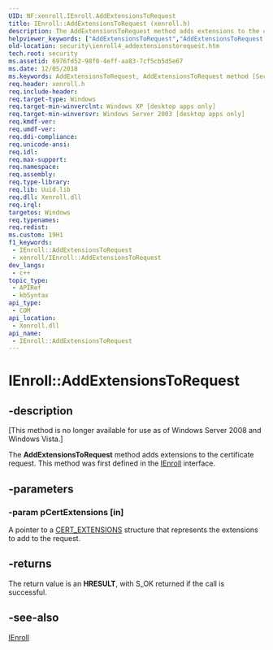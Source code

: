 ```yaml
---
UID: NF:xenroll.IEnroll.AddExtensionsToRequest
title: IEnroll::AddExtensionsToRequest (xenroll.h)
description: The AddExtensionsToRequest method adds extensions to the certificate request. This method was first defined in the IEnroll interface.
helpviewer_keywords: ["AddExtensionsToRequest","AddExtensionsToRequest method [Security]","AddExtensionsToRequest method [Security]","IEnroll interface","IEnroll interface [Security]","AddExtensionsToRequest method","IEnroll.AddExtensionsToRequest","IEnroll::AddExtensionsToRequest","security.ienroll4_addextensionstorequest","xenroll/IEnroll::AddExtensionsToRequest"]
old-location: security\ienroll4_addextensionstorequest.htm
tech.root: security
ms.assetid: 6976fd52-98f0-4eff-aa83-7cf5cb5d5e67
ms.date: 12/05/2018
ms.keywords: AddExtensionsToRequest, AddExtensionsToRequest method [Security], AddExtensionsToRequest method [Security],IEnroll interface, IEnroll interface [Security],AddExtensionsToRequest method, IEnroll.AddExtensionsToRequest, IEnroll::AddExtensionsToRequest, security.ienroll4_addextensionstorequest, xenroll/IEnroll::AddExtensionsToRequest
req.header: xenroll.h
req.include-header: 
req.target-type: Windows
req.target-min-winverclnt: Windows XP [desktop apps only]
req.target-min-winversvr: Windows Server 2003 [desktop apps only]
req.kmdf-ver: 
req.umdf-ver: 
req.ddi-compliance: 
req.unicode-ansi: 
req.idl: 
req.max-support: 
req.namespace: 
req.assembly: 
req.type-library: 
req.lib: Uuid.lib
req.dll: Xenroll.dll
req.irql: 
targetos: Windows
req.typenames: 
req.redist: 
ms.custom: 19H1
f1_keywords:
 - IEnroll::AddExtensionsToRequest
 - xenroll/IEnroll::AddExtensionsToRequest
dev_langs:
 - c++
topic_type:
 - APIRef
 - kbSyntax
api_type:
 - COM
api_location:
 - Xenroll.dll
api_name:
 - IEnroll::AddExtensionsToRequest
---
```


# IEnroll::AddExtensionsToRequest


## -description

<p class="CCE_Message">[This method is no longer available for use as of Windows Server 2008 and Windows Vista.]

The <b>AddExtensionsToRequest</b> method adds extensions to the certificate request. This method was first defined in the <a href="/windows/desktop/api/xenroll/nn-xenroll-ienroll">IEnroll</a> interface.

## -parameters

### -param pCertExtensions [in]

A pointer to a <a href="/windows/desktop/api/wincrypt/ns-wincrypt-cert_extensions">CERT_EXTENSIONS</a> structure that represents the extensions to add to the request.

## -returns

The return value is an <b>HRESULT</b>, with S_OK returned if the call is successful.

## -see-also

<a href="/windows/desktop/api/xenroll/nn-xenroll-ienroll4">IEnroll</a>

